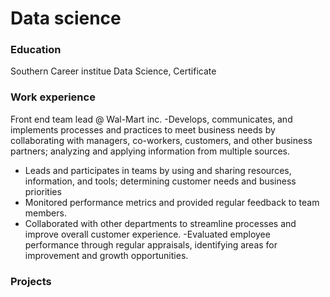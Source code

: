# Data science

### Education

Southern Career institue
Data Science, Certificate

### Work experience
Front end team lead @ Wal-Mart inc.
-Develops, communicates, and implements processes and practices to meet business needs by collaborating with managers, co-workers, customers, and other business partners; analyzing and applying information from multiple sources.
- Leads and participates in teams by using and sharing resources, information, and tools; determining customer needs and business priorities
- Monitored performance metrics and provided regular feedback to team members.
- Collaborated with other departments to streamline processes and improve overall customer experience.
-Evaluated employee performance through regular appraisals, identifying areas for improvement and growth opportunities.

### Projects
